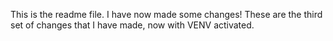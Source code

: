 This is the readme file. I have now made some changes! 
These are the third set of changes that I have made, now with VENV activated. 
